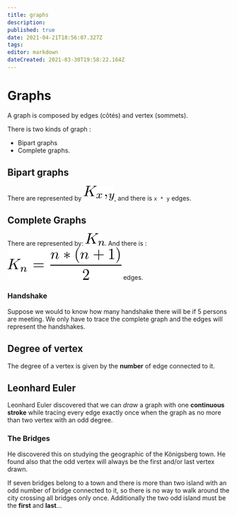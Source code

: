 ```yaml
---
title: graphs
description: 
published: true
date: 2021-04-21T18:56:07.327Z
tags: 
editor: markdown
dateCreated: 2021-03-30T19:58:22.164Z
---
```


# Graphs

A graph is composed by edges (côtés) and vertex (sommets).

There is two kinds of graph :  
 - Bipart graphs
 - Complete graphs.

## Bipart graphs

There are represented by ![Bipartgraphe](/uploads/bipartgraphe.png "Bipartgraphe"), and there is `x * y` edges.

## Complete Graphs

There are represented by: ![Graphcomplet](/uploads/graphcomplet.png "Graphcomplet"). And there is : ![Edgeofcompletegraph](/uploads/edgeofcompletegraph.png "Edgeofcompletegraph") edges.

### Handshake

Suppose we would to know how many handshake there will be if 5 persons are meeting. We only have to trace the complete graph and the edges will represent the handshakes.

## Degree of vertex

The degree of a vertex is given by the **number** of edge connected to it.

## Leonhard Euler

Leonhard Euler discovered that we can *draw* a graph with one **continuous stroke** while tracing every edge exactly once when the graph as no more than two vertex with an odd degree.

### The Bridges

He discovered this on studying the geographic of the Königsberg town. He found also that the odd vertex will always be the first and/or last vertex drawn.

If seven bridges belong to a town and there is more than two island with an odd number of bridge connected to it, so there is no way to walk around the city crossing all bridges only once. Additionally the two odd island must be the **first** and **last**... 